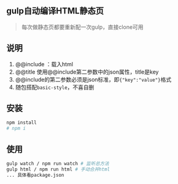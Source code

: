 ## gulp自动编译HTML静态页
> 每次做静态页都要重新配一次gulp，直接clone可用

## 说明
 1. @@include ：载入html
 2. @@title 使用@@include第二参数中的json属性，title是key
 3. @@include的第二参数必须是json标准，即`{"key":"value"}`格式
 4. 随包搭配`basic-style`，不喜自删
## 安装
```bash
npm install
# npm i 
```

## 使用
```bash
gulp watch / npm run watch # 监听总方法
gulp html / npm run html # 手动合并html
... 具体看package.json
```
